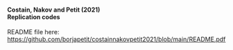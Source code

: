 
#### Costain, Nakov and Petit (2021)<br>Replication codes

README file here: https://github.com/borjapetit/costainnakovpetit2021/blob/main/README.pdf

